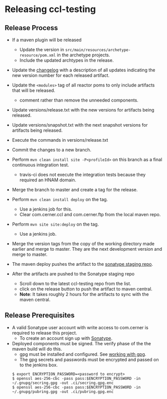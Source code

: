 # Releasing ccl-testing

## Release Process

* If a maven plugin will be released 
    * Update the version in `src/main/resources/archetype-resource/pom.xml` in the archetype projects. 
    * Include the updated archtypes in the release.
* Update the [changelog][changelog] with a description of all updates indicating the new version number for each released artifact.
* Update the `<modules>` tag of all reactor poms to only include artifacts that will be released.
    * comment rather than remove the unneeded components.
* Update versions/release.txt with the new versions for artifacts being released.
* Update versions/snapshot.txt with the next snapshot versions for artifacts being released.
* Execute the commands in versions/release.txt 
* Commit the changes to a new branch.
* Perform `mvn clean install site -P<profileId>` on this branch as a final continuous integration test.
    * travis-ci does not execute the integration tests because they required an HNAM domain.
* Merge the branch to master and create a tag for the release.
* Perform `mvn clean install deploy` on the tag.
    * Use a jenkins job for this. 
    * Clear com.cerner.ccl and com.cerner.ftp from the local maven repo.
* Perform `mvn site site:deploy` on the tag. 
    * Use a jenkins job.
* Merge the version tags from the copy of the working directory made earlier and merge to master. They are the next development version and merge to master.

       
* The maven deploy pushes the artifact to the [sonatype staging repo](https://oss.sonatype.org/#stagingpositories).
* After the artifacts are pushed to the Sonatype staging repo
    * Scroll down to the latest ccl-testing repo from the list. 
    * click on the release button to push the artifact to maven central.
    * **Note**: It takes roughly 2 hours for the artifacts to sync with the maven central.

## Release Prerequisites
* A valid Sonatype user account with write access to com.cerner is required to release this project. 
    * To create an account sign up with [Sonatype](https://issues.sonatype.org/secure/Signup!default.jspa).
* Deployed components must be signed. The verify phase of the the maven build will do this.
    * gpg must be installed and configured.  See [working with gpg][gpg help]. 
    * The gpg secrets and passwords must be encrypted and passed on to the jenkins box.
	```    
    $ export ENCRYPTION_PASSWORD=<password to encrypt>
    $ openssl aes-256-cbc -pass pass:$ENCRYPTION_PASSWORD -in ~/.gnupg/secring.gpg -out .ci/secring.gpg.enc
    $ openssl aes-256-cbc -pass pass:$ENCRYPTION_PASSWORD -in ~/.gnupg/pubring.gpg -out .ci/pubring.gpg.enc
	```

[changelog]:CHANGELOG.md
[gpg help]:https://central.sonatype.org/pages/working-with-pgp-signatures.html
[generating-ssh-keys]:https://help.github.com/articles/generating-a-new-ssh-key-and-adding-it-to-the-ssh-agent/#generating-a-new-ssh-key

